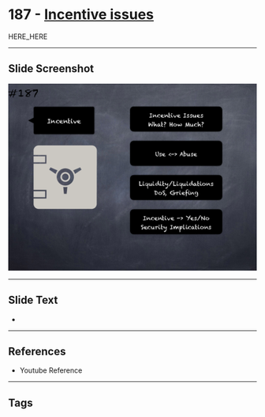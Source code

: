 # 187 - [Incentive issues](Incentive%20issues.md)

HERE_HERE

___
## Slide Screenshot
![0187.png](../../images/pitfalls_and_best_practices201/187.png)
___
## Slide Text
- 
___
## References
- Youtube Reference
___
## Tags